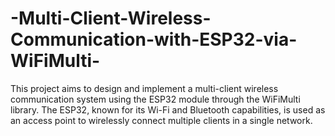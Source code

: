# -Multi-Client-Wireless-Communication-with-ESP32-via-WiFiMulti-
This project aims to design and implement a multi-client wireless communication system using the ESP32 module through the WiFiMulti library. The ESP32, known for its Wi-Fi and Bluetooth capabilities, is used as an access point to wirelessly connect multiple clients in a single network.
